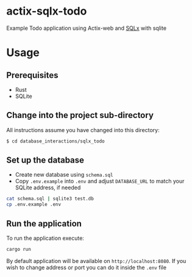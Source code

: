 # actix-sqlx-todo

Example Todo application using Actix-web and [SQLx](https://github.com/launchbadge/sqlx) with sqlite

# Usage

## Prerequisites

* Rust
* SQLite

## Change into the project sub-directory

All instructions assume you have changed into this directory:

```bash
$ cd database_interactions/sqlx_todo
```

## Set up the database

* Create new database using `schema.sql`
* Copy `.env.example` into `.env` and adjust `DATABASE_URL` to match your SQLite address, if needed

```sh
cat schema.sql | sqlite3 test.db
cp .env.example .env
```

## Run the application

To run the application execute:

```bash
cargo run
```

By default application will be available on `http://localhost:8080`. If you wish to change address or port you can do it inside the `.env` file
